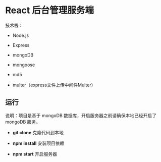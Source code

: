 # React 后台管理服务端

技术栈：

* Node.js

* Express

* mongoDB

* mongoose

* md5

* multer（express文件上传中间件Multer）

## 运行

说明：项目是基于 mongoDB 数据库，开启服务器之前请确保本地已经开启了 mongoDB 服务。

* **git clone** 克隆代码到本地

* **npm install** 安装项目依赖

* **npm start** 开启服务器
